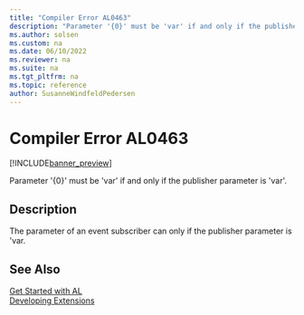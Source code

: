 ```yaml
---
title: "Compiler Error AL0463"
description: "Parameter '{0}' must be 'var' if and only if the publisher parameter is 'var'."
ms.author: solsen
ms.custom: na
ms.date: 06/10/2022
ms.reviewer: na
ms.suite: na
ms.tgt_pltfrm: na
ms.topic: reference
author: SusanneWindfeldPedersen
---
```

[//]: # (START>DO_NOT_EDIT)
[//]: # (IMPORTANT:Do not edit any of the content between here and the END>DO_NOT_EDIT.)
[//]: # (Any modifications should be made in the .xml files in the ModernDev repo.)
# Compiler Error AL0463

[!INCLUDE[banner_preview](../includes/banner_preview.md)]

Parameter '{0}' must be 'var' if and only if the publisher parameter is 'var'.

## Description
The parameter of an event subscriber can only if the publisher parameter is 'var.  

[//]: # (IMPORTANT: END>DO_NOT_EDIT)
## See Also  
[Get Started with AL](../devenv-get-started.md)  
[Developing Extensions](../devenv-dev-overview.md)  